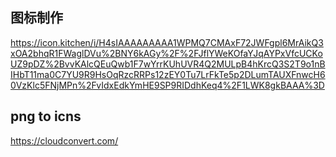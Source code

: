 ## 图标制作
https://icon.kitchen/i/H4sIAAAAAAAAA1WPMQ7CMAxF72JWFgpl6MrAikQ3xOA2bhqR1FWaglDVu%2BNY6kAGy%2F%2FJflYWeKOfaYJqAYPxVfcUCKoUZ9pDZ%2BvvKAlcQEuQwb1F7wYrrKUhUVR4Q2MULpB4hKrcQ3S2T9o1nBIHbT11ma0C7YU9R9HsOqRzcRRPs12zEY0Tu7LrFkTe5p2DLumTAUXFnwcH60VzKlc5FNjMPn%2FvIdxEdkYmHE9SP9RIDdhKeq4%2F1LWK8gkBAAA%3D
## png to icns
https://cloudconvert.com/